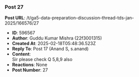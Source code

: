 ### Post 27
**Post URL**: /t/ga5-data-preparation-discussion-thread-tds-jan-2025/166576/27
- **ID**: 596567
- **Author**: Guddu Kumar Mishra  (22f3001315)
- **Created At**: 2025-02-18T05:48:36.523Z
- **Reply To**: Post 17 (Anand S, s.anand)
- **Content**:  
  Sir please check Q 5,8,9 also
- **Reactions**: None
- **Post Number**: 27

